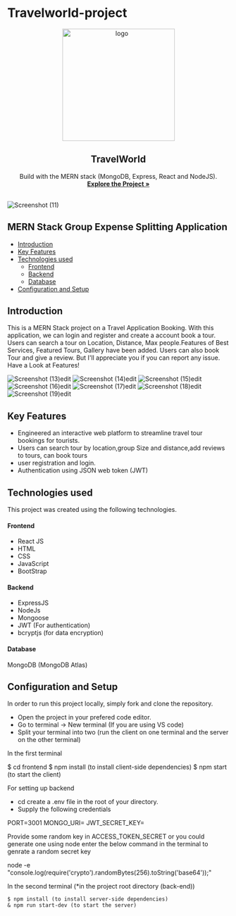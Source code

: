 # Travelworld-project
<div align="center">
  <a href="https://github.com/Yashg5311/travelworld-project">
    <img width="255" alt="logo" src="https://github.com/Yashg5311/travelworld-project/assets/91370994/6065f7cf-9240-417c-9235-350580f47906">
  </a>

  <h2 align="center">TravelWorld</h2>

  <p align="center">
    Build with the MERN stack (MongoDB, Express, React and NodeJS).
    <br />
    <a href="https://github.com/Yashg5311/travelworld-project"><strong>Explore the Project »</strong></a>
    <br />
    <br />
  </p>
</div>

![Screenshot (11)](https://github.com/Yashg5311/travelworld-project/assets/91370994/6a72b3c2-3e8d-430c-a1d9-c29bb0920de0)

## MERN Stack Group Expense Splitting Application

  * [Introduction](#introduction)
  * [Key Features](#key-features)
  * [Technologies used](#technologies-used)
      - [Frontend](#frontend)
      - [Backend](#backend)
      - [Database](#database)
  * [Configuration and Setup](#configuration-and-setup)
  


## Introduction
This is a MERN Stack project on a Travel Application Booking. With this application, we can login and register and create a account book a tour. Users can search a tour on Location, Distance, Max people.Features of Best Services,  Featured Tours, Gallery have been added. Users can also book Tour and give a review. But I'll appreciate you if you can report any issue. Have a Look at Features!

![Screenshot (13)edit](https://github.com/Yashg5311/travelworld-project/assets/91370994/7d45a534-2f32-4989-9342-f1a85a7dc391)
![Screenshot (14)edit](https://github.com/Yashg5311/travelworld-project/assets/91370994/d1dd3a64-5bbe-49ca-a68b-04fa3ef110e5)
![Screenshot (15)edit](https://github.com/Yashg5311/travelworld-project/assets/91370994/a753d9fb-cc28-4fa3-b58d-a27d9fc6ec71)
![Screenshot (16)edit](https://github.com/Yashg5311/travelworld-project/assets/91370994/ebf826eb-1f9a-4fb0-b5c7-afdb7f32dece)
![Screenshot (17)edit](https://github.com/Yashg5311/travelworld-project/assets/91370994/f1073e96-02ec-46fa-ae79-59c1e71ffc03)
![Screenshot (18)edit](https://github.com/Yashg5311/travelworld-project/assets/91370994/3ff62f68-be96-492e-bf49-9686bbe4f58d)
![Screenshot (19)edit](https://github.com/Yashg5311/travelworld-project/assets/91370994/462b9f1d-b3e0-43de-82cd-b5d2baca1fb6)




## Key Features
- Engineered an interactive web platform to streamline travel tour bookings for tourists. 
- Users can search tour by location,group Size and distance,add reviews to tours, can book tours
-  user registration and login.
- Authentication using JSON web token (JWT) 


## Technologies used
This project was created using the following technologies.

#### Frontend

- React JS
- HTML
- CSS
- JavaScript
- BootStrap

#### Backend

- ExpressJS
- NodeJs
- Mongoose
- JWT (For authentication)
- bcryptjs (for data encryption)

#### Database
MongoDB (MongoDB Atlas)

## Configuration and Setup
In order to run this project locally, simply fork and clone the repository. 
- Open the project in your prefered code editor.
- Go to terminal -> New terminal (If you are using VS code)
- Split your terminal into two (run the client on one terminal and the server on the other terminal)

In the first terminal

$ cd frontend
$ npm install (to install client-side dependencies)
$ npm start (to start the client)


For setting up backend
- cd create a .env file in the root of your directory.
- Supply the following credentials


PORT=3001
MONGO_URI=
JWT_SECRET_KEY=





Provide some random key in ACCESS_TOKEN_SECRET or you could generate one using node enter the below command in the terminal to genrate a random secret key 


node -e "console.log(require('crypto').randomBytes(256).toString('base64'));"


In the second terminal (*in the project root directory (back-end))

```
$ npm install (to install server-side dependencies)
& npm run start-dev (to start the server)

